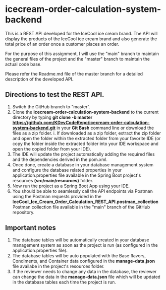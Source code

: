 # icecream-order-calculation-system-backend
This is a REST API developed for the IceCool ice cream brand. The API will display the products of the IceCool ice cream brand and also generate the total price of an order once a customer places an order. 

For the purpose of this assignment, I will use the "main" branch to maintain the general files of the project and the "master" branch to maintain the actual code base. 

Please refer the Readme.md file of the master branch for a detailed description of the developed API. 

## Directions to test the REST API.

  1. Switch the GitHub branch to "master".
  2. Clone the **icecream-order-calculation-system-backend** to the current directory by typing **git clone -b master https://github.com/KDevCodeRepo/icecream-order-calculation-system-backend.git** in your **Git Bash** command line or download the files as a zip folder. 
        i. If downloaded as a zip folder, extract the zip folder and open the folder within the extracted folder from your favorite IDE (or copy the folder inside the extracted folder into your IDE workspace and open the copied folder from your IDE).  
  3. The IDE will update the project automatically adding the required files and the dependencies derived in the pom.xml. 
  4. Once done, create a database in your database management system and configure the database related properties in your application.properties file available in the Spring Boot project's resources **(src/main/resources)** folder. 
  5. Now run the project as a Spring Boot App using your IDE.
  6. You should be able to seamlessly call the API endpoints via Postman using the Postman requests provided in the **IceCool_Ice_Cream_Order_Calculation_REST_API.postman_collection** Postman collection file available in the "main" branch of the GitHub repository. 

## Important notes

  1. The database tables will be automatically created in your database management system as soon as the project is run (as configured in the application.properties file). 
  2. The database tables will be auto populated with the Base flavors, Condiments, and Container data configured in the **manage-data.json** file availabe in the project's resources folder. 
  3. If the reviewer needs to change any data in the database, the reviewer can change the data in the **manage-data.json** file which will be updated in the database tables each time the project is run. 
